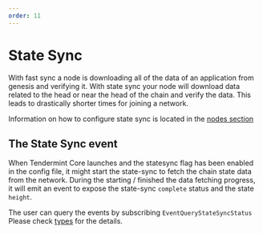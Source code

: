 ```yaml
--- 
order: 11
---
```


# State Sync

With fast sync a node is downloading all of the data of an application from genesis and verifying it. 
With state sync your node will download data related to the head or near the head of the chain and verify the data. 
This leads to drastically shorter times for joining a network. 

Information on how to configure state sync is located in the [nodes section](../nodes/state-sync.md)

## The State Sync event

When Tendermint Core launches and the statesync flag has been enabled in the config file, it might start the state-sync to fetch the chain state data from the network. During the starting / finished the data fetching progress, it will emit an event to expose the state-sync `complete` status and the state `height`.  

The user can query the events by subscribing `EventQueryStateSyncStatus`
Please check [types](https://pkg.go.dev/github.com/tendermint/tendermint/types?utm_source=godoc#pkg-constants) for the details.